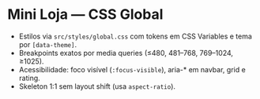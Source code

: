 # Mini Loja — CSS Global
- Estilos via `src/styles/global.css` com tokens em CSS Variables e tema por `[data-theme]`.
- Breakpoints exatos por media queries (≤480, 481–768, 769–1024, ≥1025).
- Acessibilidade: foco visível (`:focus-visible`), aria-* em navbar, grid e rating.
- Skeleton 1:1 sem layout shift (usa `aspect-ratio`).
